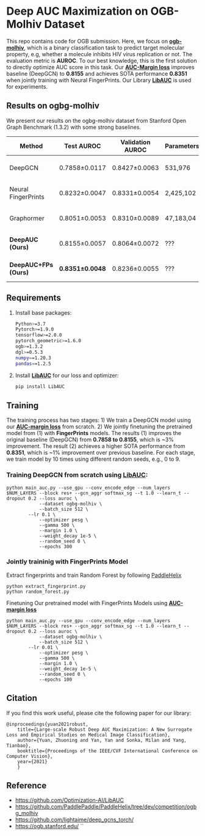 # Deep AUC Maximization on OGB-Molhiv Dataset
This repo contains code for OGB submission. Here, we focus on [**ogb-molhiv**](https://ogb.stanford.edu/docs/leader_graphprop/), which is a binary classification task to predict target molecular property, e.g, whether a molecule inhibits HIV virus replication or not. The evaluation metric is **AUROC**. To our best knowledge, this is the first solution to directly optimize AUC score in this task. Our [**AUC-Margin loss**](https://arxiv.org/pdf/2012.03173.pdf) improves baseline (DeepGCN) to **0.8155** and achieves SOTA performance **0.8351** when jointly training with Neural FingerPrints. Our Library **[LibAUC](https://github.com/Optimization-AI/ICCV2021_DeepAUC)** is used for experiments. 

## Results on ogbg-molhiv
We present our results on the ogbg-molhiv dataset from Stanford Open Graph Benchmark (1.3.2) with some strong baselines. 

| Method             |Test AUROC    |Validation AUROC  | Parameters    | Hardware |
| ------------------ |------------------- | ----------------- | -------------- |----------|
| DeepGCN            | 0.7858±0.0117 | 0.8427±0.0063 | 531,976   | Tesla V100 (32GB) |
| Neural FingerPrints| 0.8232±0.0047 | 0.8331±0.0054 | 2,425,102 | Tesla V100 (32GB) |
| Graphormer         | 0.8051±0.0053 | 0.8310±0.0089 | 47,183,04 | Tesla V100 (16GB) |
| **DeepAUC (Ours)**           | 0.8155±0.0057 | 0.8064±0.0072 | ???  | Tesla V100 (32GB) |
| **DeepAUC+FPs (Ours)**     | **0.8351±0.0048** | 0.8236±0.0055 | ???   | Tesla V100 (32GB) |


## Requirements
1. Install base packages:
    ```bash
    Python>=3.7
    Pytorch>=1.9.0
    tensorflow>=2.0.0
    pytorch_geometric>=1.6.0
    ogb>=1.3.2 
    dgl>=0.5.3 
    numpy==1.20.3
    pandas==1.2.5
    ```   
2. Install [**LibAUC**](https://github.com/Optimization-AI/LibAUC) for our loss and optimizer:
    ```bash
    pip install LibAUC
    ```
    
## Training
The training process has two stages: 1) We train a DeepGCN model using our **[AUC-margin loss](https://arxiv.org/abs/2012.03173)** from scratch. 2) We jointly finetuning the pretrained model from (1) with **FingerPrints** models. The results (1) improves the original baseline (DeepGCN) from **0.7858 to 0.8155**, which is ~3% improvement. The result (2) achieves a higher SOTA performance from **0.8351**, which is ~1% improvement over previous baseline. For each stage, we train model by 10 times using different random seeds, e.g., 0 to 9. 

### Training DeepGCN from scratch using **[LibAUC](https://github.com/Optimization-AI/LibAUC)**:
```
python main_auc.py --use_gpu --conv_encode_edge --num_layers $NUM_LAYERS --block res+ --gcn_aggr softmax_sg --t 1.0 --learn_t --dropout 0.2 --loss auroc \
            --dataset ogbg-molhiv \
            --batch_size 512 \
	    --lr 0.1 \
            --optimizer pesg \
            --gamma 500 \
            --margin 1.0 \
            --weight_decay 1e-5 \
            --random_seed 0 \
            --epochs 300
```

### Jointly traininig with FingerPrints Model
Extract fingerprints and train Random Forest by following [PaddleHelix](https://github.com/PaddlePaddle/PaddleHelix/tree/dev/competition/ogbg_molhiv)
```
python extract_fingerprint.py
python random_forest.py
```
Finetuning Our pretrained model with FingerPrints Models using **[AUC-margin loss](https://arxiv.org/abs/2012.03173)**
```
python main_auc.py --use_gpu --conv_encode_edge --num_layers $NUM_LAYERS --block res+ --gcn_aggr softmax_sg --t 1.0 --learn_t --dropout 0.2 --loss auroc \
            --dataset ogbg-molhiv \
            --batch_size 512 \
	    --lr 0.01 \
            --optimizer pesg \
            --gamma 500 \
            --margin 1.0 \
            --weight_decay 1e-5 \
            --random_seed 0 \
            --epochs 100
```

Citation
---------
If you find this work useful, please cite the following paper for our library:
```
@inproceedings{yuan2021robust,
	title={Large-scale Robust Deep AUC Maximization: A New Surrogate Loss and Empirical Studies on Medical Image Classification},
	author={Yuan, Zhuoning and Yan, Yan and Sonka, Milan and Yang, Tianbao},
	booktitle={Proceedings of the IEEE/CVF International Conference on Computer Vision},
	year={2021}
	}
```

Reference 
---------
- https://github.com/Optimization-AI/LibAUC
- https://github.com/PaddlePaddle/PaddleHelix/tree/dev/competition/ogbg_molhiv
- https://github.com/lightaime/deep_gcns_torch/
- https://ogb.stanford.edu/
``
